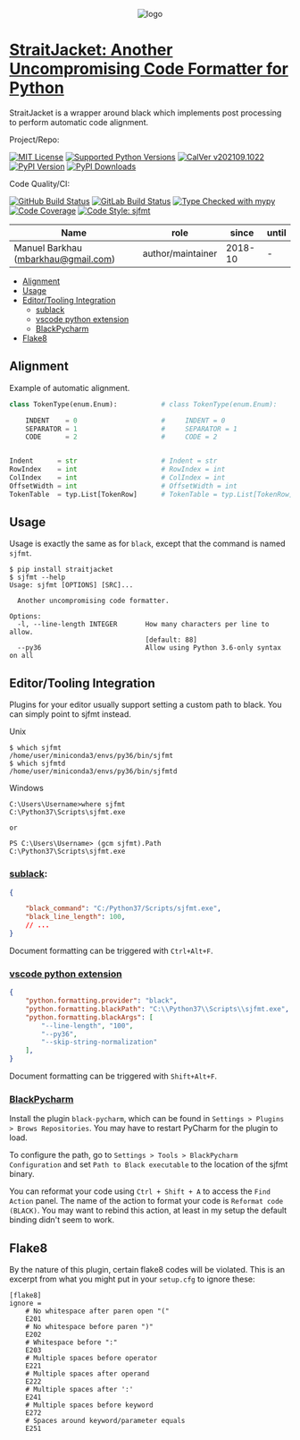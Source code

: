 <div align="center">
<p align="center">
  <img alt="logo" src="https://gitlab.com/mbarkhau/straitjacket/-/raw/master/logo.png">
</p>
</div>


# [StraitJacket: Another Uncompromising Code Formatter for Python][repo_ref]

StraitJacket is a wrapper around black which implements post
processing to perform automatic code alignment.

Project/Repo:

[![MIT License][license_img]][license_ref]
[![Supported Python Versions][pyversions_img]][pyversions_ref]
[![CalVer v202109.1022][version_img]][version_ref]
[![PyPI Version][pypi_img]][pypi_ref]
[![PyPI Downloads][downloads_img]][downloads_ref]

Code Quality/CI:

[![GitHub Build Status][github_build_img]][github_build_ref]
[![GitLab Build Status][gitlab_build_img]][gitlab_build_ref]
[![Type Checked with mypy][mypy_img]][mypy_ref]
[![Code Coverage][codecov_img]][codecov_ref]
[![Code Style: sjfmt][style_img]][style_ref]


|               Name                  |    role           |  since  | until |
|-------------------------------------|-------------------|---------|-------|
| Manuel Barkhau (mbarkhau@gmail.com) | author/maintainer | 2018-10 | -     |


<!--
  To update the TOC:
  $ pip install md-toc
  $ md_toc -i gitlab README.md
-->


[](TOC)

  - [Alignment](#alignment)
  - [Usage](#usage)
  - [Editor/Tooling Integration](#editortooling-integration)
      - [sublack](#sublack)
      - [vscode python extension](#vscode-python-extension)
      - [BlackPycharm](#blackpycharm)
  - [Flake8](#flake8)

[](TOC)

## Alignment

Example of automatic alignment.

```python
class TokenType(enum.Enum):           # class TokenType(enum.Enum):

    INDENT    = 0                     #     INDENT = 0
    SEPARATOR = 1                     #     SEPARATOR = 1
    CODE      = 2                     #     CODE = 2


Indent      = str                     # Indent = str
RowIndex    = int                     # RowIndex = int
ColIndex    = int                     # ColIndex = int
OffsetWidth = int                     # OffsetWidth = int
TokenTable  = typ.List[TokenRow]      # TokenTable = typ.List[TokenRow]
```

## Usage

Usage is exactly the same as for `black`, except that the command is named `sjfmt`.

```shell
$ pip install straitjacket
$ sjfmt --help
Usage: sjfmt [OPTIONS] [SRC]...

  Another uncompromising code formatter.

Options:
  -l, --line-length INTEGER       How many characters per line to allow.
                                  [default: 88]
  --py36                          Allow using Python 3.6-only syntax on all
```

## Editor/Tooling Integration

Plugins for your editor usually support setting a custom path to black. You
can simply point to sjfmt instead.

Unix
```shell
$ which sjfmt
/home/user/miniconda3/envs/py36/bin/sjfmt
$ which sjfmtd
/home/user/miniconda3/envs/py36/bin/sjfmtd
```

Windows
```shell
C:\Users\Username>where sjfmt
C:\Python37\Scripts\sjfmt.exe

or

PS C:\Users\Username> (gcm sjfmt).Path
C:\Python37\Scripts\sjfmt.exe
```

### [sublack](https://github.com/jgirardet/sublack):

```json
{

    "black_command": "C:/Python37/Scripts/sjfmt.exe",
    "black_line_length": 100,
    // ...
}
```

Document formatting can be triggered with `Ctrl+Alt+F`.


### [vscode python extension](https://marketplace.visualstudio.com/items?itemName=ms-python.python)


```json
{
    "python.formatting.provider": "black",
    "python.formatting.blackPath": "C:\\Python37\\Scripts\\sjfmt.exe",
    "python.formatting.blackArgs": [
        "--line-length", "100",
        "--py36",
        "--skip-string-normalization"
    ],
}
```

Document formatting can be triggered with `Shift+Alt+F`.


### [BlackPycharm](https://github.com/pablogsal/black-pycharm)

Install the plugin `black-pycharm`, which can be found in
`Settings > Plugins > Brows Repositories`. You may have to
restart PyCharm for the plugin to load.

To configure the path, go to `Settings > Tools > BlackPycharm
Configuration` and set `Path to Black executable` to the location
of the sjfmt binary.

You can reformat your code using `Ctrl + Shift + A` to access the
`Find Action` panel. The name of the action to format your code
is `Reformat code (BLACK)`. You may want to rebind this action,
at least in my setup the default binding didn't seem to work.


## Flake8

By the nature of this plugin, certain flake8 codes will be
violated. This is an excerpt from what you might put in your
`setup.cfg` to ignore these:

```
[flake8]
ignore =
    # No whitespace after paren open "("
    E201
    # No whitespace before paren ")"
    E202
    # Whitespace before ":"
    E203
    # Multiple spaces before operator
    E221
    # Multiple spaces after operand
    E222
    # Multiple spaces after ':'
    E241
    # Multiple spaces before keyword
    E272
    # Spaces around keyword/parameter equals
    E251
```


[repo_ref]: https://github.com/mbarkhau/straitjacket

[github_build_img]: https://github.com/mbarkhau/straitjacket/workflows/CI/badge.svg
[github_build_ref]: https://github.com/mbarkhau/straitjacket/actions?query=workflow%3ACI

[gitlab_build_img]: https://gitlab.com/mbarkhau/straitjacket/badges/master/pipeline.svg
[gitlab_build_ref]: https://gitlab.com/mbarkhau/straitjacket/pipelines

[codecov_img]: https://gitlab.com/mbarkhau/straitjacket/badges/master/coverage.svg
[codecov_ref]: https://mbarkhau.gitlab.io/straitjacket/cov

[license_img]: https://img.shields.io/badge/License-MIT-blue.svg
[license_ref]: https://gitlab.com/mbarkhau/straitjacket/blob/master/LICENSE

[mypy_img]: https://img.shields.io/badge/mypy-checked-green.svg
[mypy_ref]: https://mbarkhau.gitlab.io/straitjacket/mypycov

[style_img]: https://img.shields.io/badge/code%20style-%20sjfmt-f71.svg
[style_ref]: https://gitlab.com/mbarkhau/straitjacket/

[pypi_img]: https://img.shields.io/badge/PyPI-wheels-green.svg
[pypi_ref]: https://pypi.org/project/straitjacket/#files

[downloads_img]: https://pepy.tech/badge/straitjacket/month
[downloads_ref]: https://pepy.tech/project/straitjacket

[version_img]: https://img.shields.io/static/v1.svg?label=CalVer&message=v202109.1022&color=blue
[version_ref]: https://pypi.org/project/bumpver/

[pyversions_img]: https://img.shields.io/pypi/pyversions/straitjacket.svg
[pyversions_ref]: https://pypi.python.org/pypi/straitjacket

